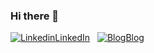 ### Hi there 👋
[![Linkedin](https://i.stack.imgur.com/gVE0j.png)LinkedIn](https://www.linkedin.com/in/taumergenov)
&nbsp;
[![Blog](hhttps://jekyllrb.com/img/logo-2x.png)Blog](https://noordahx.github.io/)
<!--[![GitHub](https://i.stack.imgur.com/tskMh.png) GitHub](https://github.com/)
 - ⚡ Hooray! port 3000 works-->
<!--
**ntaumerge2/ntaumerge2** is a ✨ _special_ ✨ repository because its `README.md` (this file) appears on your GitHub profile.

Here are some ideas to get you started:

- 🔭 I’m currently working on ...
- 🌱 I’m currently learning ...
- 👯 I’m looking to collaborate on ...
- 🤔 I’m looking for help with ...
- 💬 Ask me about ...
- 📫 How to reach me: ...
- 😄 Pronouns: ...
- ⚡ Fun fact: ...
-->

